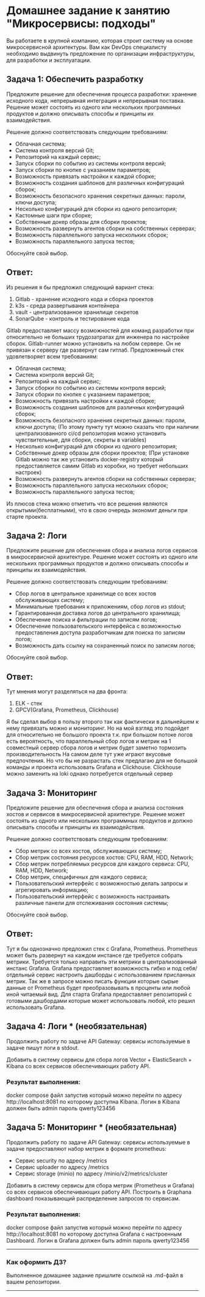 # Домашнее задание к занятию "Микросервисы: подходы"

Вы работаете в крупной компанию, которая строит систему на основе микросервисной архитектуры.
Вам как DevOps специалисту необходимо выдвинуть предложение по организации инфраструктуры, для разработки и эксплуатации.


## Задача 1: Обеспечить разработку

Предложите решение для обеспечения процесса разработки: хранение исходного кода, непрерывная интеграция и непрерывная поставка.
Решение может состоять из одного или нескольких программных продуктов и должно описывать способы и принципы их взаимодействия.

Решение должно соответствовать следующим требованиям:
- Облачная система;
- Система контроля версий Git;
- Репозиторий на каждый сервис;
- Запуск сборки по событию из системы контроля версий;
- Запуск сборки по кнопке с указанием параметров;
- Возможность привязать настройки к каждой сборке;
- Возможность создания шаблонов для различных конфигураций сборок;
- Возможность безопасного хранения секретных данных: пароли, ключи доступа;
- Несколько конфигураций для сборки из одного репозитория;
- Кастомные шаги при сборке;
- Собственные докер образы для сборки проектов;
- Возможность развернуть агентов сборки на собственных серверах;
- Возможность параллельного запуска нескольких сборок;
- Возможность параллельного запуска тестов;

Обоснуйте свой выбор.

## Ответ:

Из решения я бы предложил следующий вариант стека:
1. Gitlab - хранение исходного кода и сборка проектов
2. k3s - среда развертывания контейнера
3. vault - централизованное хранилище секретов
4. SonarQube - контроль и тестирование кода

Gitlab предоставляет массу возможностей для команд разработки при относительно не больших трудозатратах для инженера по настройке сборок. Gitlab-runner можно установить на любом сервере. Он не привязан к серверу где развернут сам гитлаб. Предложенный стек удовлетворяет всем требованиям:
- Облачная система;
- Система контроля версий Git;
- Репозиторий на каждый сервис;
- Запуск сборки по событию из системы контроля версий;
- Запуск сборки по кнопке с указанием параметров;
- Возможность привязать настройки к каждой сборке;
- Возможность создания шаблонов для различных конфигураций сборок;
- Возможность безопасного хранения секретных данных: пароли, ключи доступа; (По этому пункту тут можно сказать что при наличии централизованного ci/cd репозитория можно установить чувствительные, для сборки, секреты в variables)
- Несколько конфигураций для сборки из одного репозитория;
- Собственные докер образы для сборки проектов; (При установке Gitlab можно так же установить docker-registry который предоставляется самим Gitlab из коробки, но требует небольших настроек)
- Возможность развернуть агентов сборки на собственных серверах;
- Возможность параллельного запуска нескольких сборок;
- Возможность параллельного запуска тестов;

Из плюсов стека можно отметить что все решения являются открытыми(бесплатными), что в свою очередь экономит деньги при старте проекта.


## Задача 2: Логи

Предложите решение для обеспечения сбора и анализа логов сервисов в микросервисной архитектуре.
Решение может состоять из одного или нескольких программных продуктов и должно описывать способы и принципы их взаимодействия.

Решение должно соответствовать следующим требованиям:
- Сбор логов в центральное хранилище со всех хостов обслуживающих систему;
- Минимальные требования к приложениям, сбор логов из stdout;
- Гарантированная доставка логов до центрального хранилища;
- Обеспечение поиска и фильтрации по записям логов;
- Обеспечение пользовательского интерфейса с возможностью предоставления доступа разработчикам для поиска по записям логов;
- Возможность дать ссылку на сохраненный поиск по записям логов;

Обоснуйте свой выбор.

## Ответ:
Тут мнения могут разделяться на два фронта:
1. ELK - стек
2. GPCV(Grafana, Prometheus, Clickhouse)

Я бы сделал выбор в пользу второго так как фактически в дальнейшем к нему привязать можно и мониторинг. Но на мой взгляд это подойдет для относительно не большого проекта т.к. при большом потоке логов есть вероятность, что параллельный сбор логов и метрик на 1 совместный сервер сбора логов и метрик будет заметно тормозить производительность
На самом деле тут уже играют вкусовые предпочтения. Но что бы не разрастать стек предлагаю для не большой команды и проекта использовать Grafana и Clickhouse. Clickhouse можно заменить на loki однако потребуется отдельный сервер 

## Задача 3: Мониторинг

Предложите решение для обеспечения сбора и анализа состояния хостов и сервисов в микросервисной архитектуре.
Решение может состоять из одного или нескольких программных продуктов и должно описывать способы и принципы их взаимодействия.

Решение должно соответствовать следующим требованиям:
- Сбор метрик со всех хостов, обслуживающих систему;
- Сбор метрик состояния ресурсов хостов: CPU, RAM, HDD, Network;
- Сбор метрик потребляемых ресурсов для каждого сервиса: CPU, RAM, HDD, Network;
- Сбор метрик, специфичных для каждого сервиса;
- Пользовательский интерфейс с возможностью делать запросы и агрегировать информацию;
- Пользовательский интерфейс с возможность настраивать различные панели для отслеживания состояния системы;

Обоснуйте свой выбор.

## Ответ:
Тут я бы однозначно предложил стек с Grafana, Prometheus. Prometheus может быть развернут на каждом инстансе где требуется собрать метрики. Требуется только направить эти метрики в централизованный инстанс Grafana. Grafana предоставляет возможность гибко и под себя/отдельный сервис настроить дашборды с использованием присланных метрик. Так же в запросе можно писать функции которые сырые данные от Prometheus будет преобразовывать в проценты или любой иной читаемый вид.
Для старта Grafana предоставляет репозиторий с готовыми дашбордами которые может использовать любой, кто решил использовать Grafana.

## Задача 4: Логи * (необязательная)

Продолжить работу по задаче API Gateway: сервисы используемые в задаче пишут логи в stdout.

Добавить в систему сервисы для сбора логов Vector + ElasticSearch + Kibana со всех сервисов обеспечивающих работу API.

### Результат выполнения:

docker compose файл запустив который можно перейти по адресу http://localhost:8081 по которому доступна Kibana.
Логин в Kibana должен быть admin пароль qwerty123456


## Задача 5: Мониторинг * (необязательная)

Продолжить работу по задаче API Gateway: сервисы используемые в задаче предоставляют набор метрик в формате prometheus:

- Сервис security по адресу /metrics
- Сервис uploader по адресу /metrics
- Сервис storage (minio) по адресу /minio/v2/metrics/cluster

Добавить в систему сервисы для сбора метрик (Prometheus и Grafana) со всех сервисов обеспечивающих работу API.
Построить в Graphana dashboard показывающий распределение запросов по сервисам.

### Результат выполнения:

docker compose файл запустив который можно перейти по адресу http://localhost:8081 по которому доступна Grafana с настроенным Dashboard.
Логин в Grafana должен быть admin пароль qwerty123456

---

### Как оформить ДЗ?

Выполненное домашнее задание пришлите ссылкой на .md-файл в вашем репозитории.

---